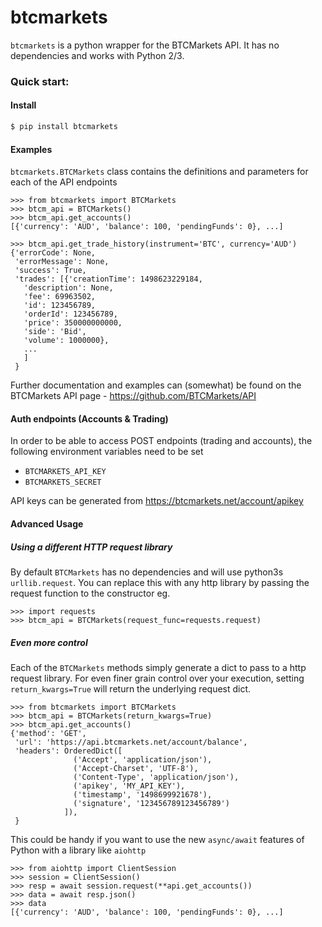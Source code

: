 # btcmarkets
`btcmarkets` is a python wrapper for the BTCMarkets API. It has no dependencies and works with Python 2/3.

### Quick start:

#### Install
```bash
$ pip install btcmarkets
```

#### Examples
`btcmarkets.BTCMarkets` class contains the definitions and parameters for each of the API endpoints
```pydocstring
>>> from btcmarkets import BTCMarkets
>>> btcm_api = BTCMarkets()
>>> btcm_api.get_accounts()
[{'currency': 'AUD', 'balance': 100, 'pendingFunds': 0}, ...]

>>> btcm_api.get_trade_history(instrument='BTC', currency='AUD')
{'errorCode': None,
 'errorMessage': None,
 'success': True,
 'trades': [{'creationTime': 1498623229184,
   'description': None,
   'fee': 69963502,
   'id': 123456789,
   'orderId': 123456789,
   'price': 350000000000,
   'side': 'Bid',
   'volume': 1000000},
   ...
   ]
 }
```

Further documentation and examples can (somewhat) be found on the BTCMarkets API page - https://github.com/BTCMarkets/API


#### Auth endpoints (Accounts & Trading)
In order to be able to access POST endpoints (trading and accounts), the following environment variables need to be set
- `BTCMARKETS_API_KEY`
- `BTCMARKETS_SECRET`

API keys can be generated from https://btcmarkets.net/account/apikey


#### Advanced Usage

##### Using a different HTTP request library

By default `BTCMarkets` has no dependencies and will use python3s `urllib.request`.
You can replace this with any http library by passing the request function to the constructor eg.

```pydocstring
>>> import requests
>>> btcm_api = BTCMarkets(request_func=requests.request)
```

##### Even more control
Each of the `BTCMarkets` methods simply generate a dict to pass to a http request library.
For even finer grain control over your execution, setting `return_kwargs=True` will return the underlying request dict.

```pydocstring
>>> from btcmarkets import BTCMarkets
>>> btcm_api = BTCMarkets(return_kwargs=True)
>>> btcm_api.get_accounts()
{'method': 'GET',
 'url': 'https://api.btcmarkets.net/account/balance',
 'headers': OrderedDict([
              ('Accept', 'application/json'),
              ('Accept-Charset', 'UTF-8'),
              ('Content-Type', 'application/json'),
              ('apikey', 'MY_API_KEY'),
              ('timestamp', '1498699921678'),
              ('signature', '123456789123456789')
            ]),
 }
```

This could be handy if you want to use the new `async/await` features of Python with a library like `aiohttp`

```
>>> from aiohttp import ClientSession
>>> session = ClientSession()
>>> resp = await session.request(**api.get_accounts())
>>> data = await resp.json()
>>> data
[{'currency': 'AUD', 'balance': 100, 'pendingFunds': 0}, ...]
```
